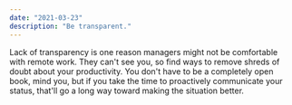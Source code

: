 ```yaml
---
date: "2021-03-23"
description: "Be transparent."
---
```


Lack of transparency is one reason managers might not be comfortable with remote work. They can't see you, so find ways to remove shreds of doubt about your productivity. You don't have to be a completely open book, mind you, but if you take the time to proactively communicate your status, that'll go a long way toward making the situation better.